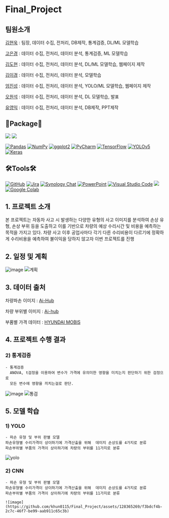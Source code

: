 # Final_Project

## 팀원소개
[김현욱](https://github.com/khun0115/Final_Project/tree/master/%EA%B9%80%ED%98%84%EC%9A%B1) : 팀장, 데이터 수집, 전처리, DB제작, 통계검증, DL/ML 모델학습

[고은경](https://github.com/khun0115/Final_Project/tree/master/%EA%B3%A0%EC%9D%80%EA%B2%BD) : 데이터 수집, 전처리, 데이터 분석, 통계검증, ML 모델학습

[김도현](https://github.com/khun0115/Final_Project/tree/master/%EA%B9%80%EB%8F%84%ED%98%84) : 데이터 수집, 전처리, 데이터 분석, DL/ML 모델학습, 웹페이지 제작

[김이경](https://github.com/khun0115/Final_Project/tree/master/%EA%B9%80%EC%9D%B4%EA%B2%BD) : 데이터 수집, 전처리, 데이터 분석, 모델학습

[엄진성](https://github.com/khun0115/Final_Project/tree/master/%EC%97%84%EC%A7%84%EC%84%B1) : 데이터 수집, 전처리, 데이터 분석, YOLO/ML 모델학습, 웹페이지 제작

[오원석](https://github.com/khun0115/Final_Project/tree/master/%EC%98%A4%EC%9B%90%EC%84%9D) : 데이터 수집, 전처리, 데이터 분석, DL 모델학습, 발표

[유영익](https://github.com/khun0115/Final_Project/tree/master/%EC%9C%A0%EC%98%81%EC%9D%B5) : 데이터 수집, 전처리, 데이터 분석, DB제작, PPT제작

## 📝Package📝
<a href="https://www.python.org/" target="_blank"><img src="https://img.shields.io/badge/Python-3776AB?style=flat&logo=python&logoColor=white"/></a>
<a href="https://www.r-project.org/" target="_blank"><img src="https://img.shields.io/badge/R-276DC3?style=flat&logo=r&logoColor=white"/></a>

[![Pandas](https://img.shields.io/badge/Pandas-150458?style=flat&logo=pandas&logoColor=white)](https://pandas.pydata.org/)
[![NumPy](https://img.shields.io/badge/NumPy-013243?style=flat&logo=numpy&logoColor=white)](https://numpy.org/)
[![ggplot2](https://img.shields.io/badge/ggplot2-FC4E07?style=flat&logo=ggplot2&logoColor=white)](https://ggplot2.tidyverse.org/)
[![PyCharm](https://img.shields.io/badge/PyCharm-000000?style=flat&logo=pycharm&logoColor=white)](https://www.jetbrains.com/pycharm/)
[![TensorFlow](https://img.shields.io/badge/TensorFlow-FF6F00?style=flat&logo=tensorflow&logoColor=white)](https://www.tensorflow.org/)
[![YOLOv5](https://img.shields.io/badge/YOLOv5-FF6384?style=flat&logo=pytorch&logoColor=white)](https://github.com/ultralytics/yolov5)
[![Keras](https://img.shields.io/badge/Keras-D00000?style=flat&logo=keras&logoColor=white)](https://keras.io/)

## 🛠Tools🛠
[![GitHub](https://img.shields.io/badge/GitHub-181717?style=flat&logo=github&logoColor=white)](https://github.com/)
[![Jira](https://img.shields.io/badge/Jira-0052CC?style=flat&logo=jira&logoColor=white)](https://www.atlassian.com/software/jira)
[![Synology Chat](https://img.shields.io/badge/%EC%8B%9C%EB%86%80%EB%A1%9C%EC%A7%80%EC%B1%97-4A90E2?style=flat&logo=synology&logoColor=white)](https://www.synology.com/ko-kr/dsm/feature/chat)
[![PowerPoint](https://img.shields.io/badge/PowerPoint-B7472A?style=flat&logo=microsoft-powerpoint&logoColor=white)](https://www.microsoft.com/en-us/microsoft-365/powerpoint)
[![Visual Studio Code](https://img.shields.io/badge/VS%20Code-007ACC?style=flat&logo=visual-studio-code&logoColor=white)](https://code.visualstudio.com/)
<a href="https://jupyter.org/" target="_blank"><img src="https://img.shields.io/badge/Jupyter-F37626?style=flat&logo=jupyter&logoColor=white"/></a>
[![Google Colab](https://img.shields.io/badge/Google%20Colab-F9AB00?style=flat&logo=google-colab&logoColor=white)](https://colab.research.google.com/your-notebook-link)

## 1. 프로젝트 소개
본 프로젝트는 자동차 사고 시 발생하는 다양한 유형의 사고 이미지를 분석하여 손상 유형,
손상 부위 등을 도출하고 이를 기반으로 차량의 예상 수리시간 및  비용을 예측하는 목적을 가지고 있다.
차량 사고 이후 공업사마다 각기 다른 수리비용이 다르기에 정확하게 수리비용을 예측하여 불이익을 당하지 않고자 이번 프로젝트를 진행

## 2. 일정 및 계획
![image](https://github.com/khun0115/Final_Project/assets/127808901/acf709db-86a3-4f07-87aa-2c1651d93f35)
![계획](https://github.com/khun0115/Final_Project/assets/106053306/f976b167-14a2-44db-a0a8-7bde0e55edcd)


## 3. 데이터 출처
차량파손 이미지 : [Ai-Hub](https://www.aihub.or.kr/aihubdata/data/view.do?currMenu=&topMenu=&aihubDataSe=realm&dataSetSn=581)

차량 부위별 이미지 : [Ai-hub](https://aihub.or.kr/aihubdata/data/view.do?currMenu=115&topMenu=100)

부품별 가격 데이터 : [HYUNDAI MOBIS](https://www.mobis-as.com/simple_search_part.do)


## 4. 프로젝트 수행 결과


### 2) 통계검증
    - 통계검증
      ANOVA, t검정을 이용하여 변수가 가격에 유의미한 영향을 미치는지 판단하기 위한 검정으로
      모든 변수에 영향을 끼치는걸로 판단.
![image](https://github.com/khun0115/Final_Project/assets/127808901/9443ce5a-bb6a-4e02-b12f-2a04cba02c3c)
![통검](https://github.com/khun0115/Final_Project/assets/106053306/4bfdaf9e-833b-416a-8c64-a7fc32162029)


## 5. 모델 학습


### 1) YOLO
    - 파손 유형 및 부위 판별 모델
    파손유형별 수리가격이 상이하기에 가격산출을 위해  데미지 손상도를 4가지로 분류
    파손부위별 부품의 가격이 상이하기에 차량의 부위를 11가지로 분류
    
![yolo](https://github.com/khun0115/Final_Project/assets/106053306/4b2348c4-22c4-497e-a9a1-902a4e8dadab)  

### 2) CNN
    - 파손 유형 및 부위 판별 모델
    파손유형별 수리가격이 상이하기에 가격산출을 위해  데미지 손상도를 4가지로 분류
    파손부위별 부품의 가격이 상이하기에 차량의 부위를 11가지로 분류

    ![image](https://github.com/khun0115/Final_Project/assets/128365269/f3bdcf4b-2c7c-46f7-be99-aab911c65c3b)

    

      
